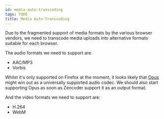```yaml
---
id: media-auto-transcoding
tags: TODO
title: Media Auto-Transcoding
---
```


Due to the fragmented support of media formats by the various browser vendors, we need to transcode media uploads into alternative formats suitable for each browser.

The audio formats we need to support are:

* AAC/MP3
* Vorbis

Whilst it's only supported on Firefox at the moment, it looks likely that [Opus](http://www.opus-codec.org/) might win out as a universally supported audio codec. We should also start supporting Opus as soon as Zencoder support it as an output format.

And the video formats we need to support are:

* H.264
* WebM
